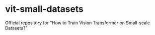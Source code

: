 # vit-small-datasets
Official repository for "How to Train Vision Transformer on Small-scale Datasets?"
